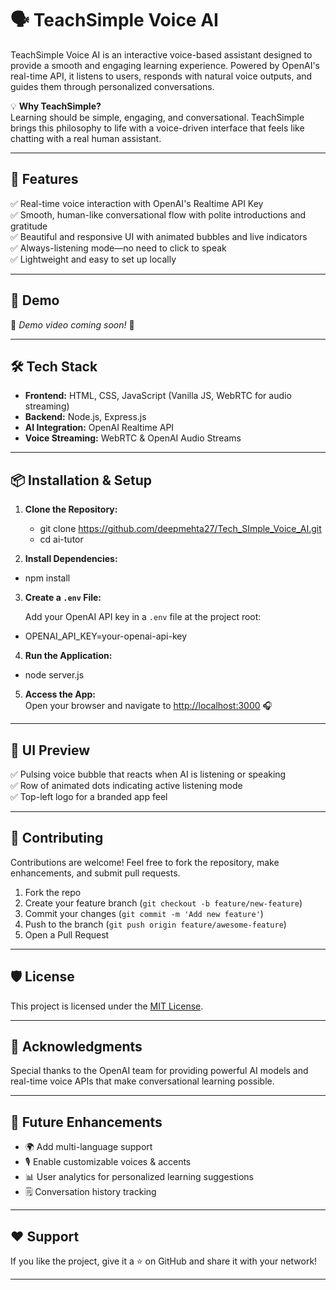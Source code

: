 # 🗣️ TeachSimple Voice AI

TeachSimple Voice AI is an interactive voice-based assistant designed to provide a smooth and engaging learning experience. Powered by OpenAI's real-time API, it listens to users, responds with natural voice outputs, and guides them through personalized conversations.

💡 **Why TeachSimple?**  
Learning should be simple, engaging, and conversational. TeachSimple brings this philosophy to life with a voice-driven interface that feels like chatting with a real human assistant.

---

## 🚀 Features

✅ Real-time voice interaction with OpenAI's Realtime API Key  
✅ Smooth, human-like conversational flow with polite introductions and gratitude  
✅ Beautiful and responsive UI with animated bubbles and live indicators  
✅ Always-listening mode—no need to click to speak  
✅ Lightweight and easy to set up locally  

---

## 🎥 Demo

🚧 *Demo video coming soon!* 🚧  

---

## 🛠️ Tech Stack

- **Frontend:** HTML, CSS, JavaScript (Vanilla JS, WebRTC for audio streaming)  
- **Backend:** Node.js, Express.js  
- **AI Integration:** OpenAI Realtime API  
- **Voice Streaming:** WebRTC & OpenAI Audio Streams  

---

## 📦 Installation & Setup

1. **Clone the Repository:**

   - git clone https://github.com/deepmehta27/Tech_SImple_Voice_AI.git
   - cd ai-tutor


2. **Install Dependencies:**

 
- npm install


3. **Create a `.env` File:**

   Add your OpenAI API key in a `.env` file at the project root:

- OPENAI_API_KEY=your-openai-api-key
 

4. **Run the Application:**

 - node server.js


5. **Access the App:**  
   Open your browser and navigate to [http://localhost:3000](http://localhost:3000) 🎧

---

## 🎨 UI Preview

✅ Pulsing voice bubble that reacts when AI is listening or speaking  
✅ Row of animated dots indicating active listening mode  
✅ Top-left logo for a branded app feel  

---

## 🤝 Contributing

Contributions are welcome! Feel free to fork the repository, make enhancements, and submit pull requests.

1. Fork the repo  
2. Create your feature branch (`git checkout -b feature/new-feature`)  
3. Commit your changes (`git commit -m 'Add new feature'`)  
4. Push to the branch (`git push origin feature/awesome-feature`)  
5. Open a Pull Request  

---

## 🛡️ License

This project is licensed under the [MIT License](LICENSE).

---

## 🙌 Acknowledgments

Special thanks to the OpenAI team for providing powerful AI models and real-time voice APIs that make conversational learning possible.

---

## 🚀 Future Enhancements

- 🌍 Add multi-language support  
- 🎙️ Enable customizable voices & accents  
- 📊 User analytics for personalized learning suggestions  
- 🗒️ Conversation history tracking  

---

## ❤️ Support

If you like the project, give it a ⭐️ on GitHub and share it with your network!

---
